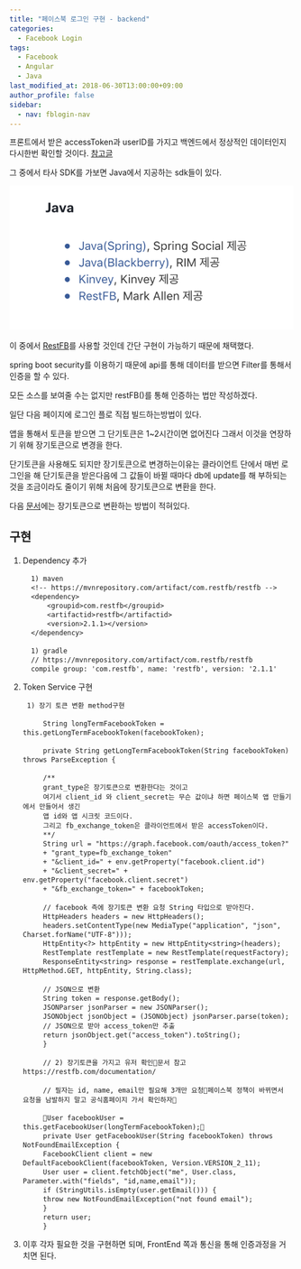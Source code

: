 ```yaml
---
title: "페이스북 로그인 구현 - backend"
categories: 
  - Facebook Login
tags:
  - Facebook
  - Angular
  - Java
last_modified_at: 2018-06-30T13:00:00+09:00
author_profile: false
sidebar:
  - nav: fblogin-nav
---
```


프론트에서 받은 accessToken과 userID를 가지고 백엔드에서 정상적인 데이터인지
다시한번 확인할 것이다. [참고글](https://developers.facebook.com/docs/apis-and-sdks)

그 중에서 타사 SDK를 가보면 Java에서 지공하는 sdk들이 있다.

![1](/assets/img/posts/facebook_login/backend/1.png)

이 중에서 [RestFB](https://restfb.com)를 사용할 것인데 간단 구현이 가능하기 때문에 채택했다. 

spring boot security를 이용하기 때문에 api를 통해 데이터를 받으면 Filter를 통해서 인증을 할 수 있다.

모든 소스를 보여줄 수는 없지만 restFB()를 통해 인증하는 법만 작성하겠다.

일단 다음 페이지에 로그인 플로 직접 빌드하는방법이 있다.

앱을 통해서 토큰을 받으면 그 단기토큰은 1~2시간이면 없어진다 그래서 이것을 연장하기 위해 장기토큰으로 변경을 한다.

단기토큰을 사용해도 되지만 장기토큰으로 변경하는이유는 클라이언트 단에서 매번 로그인을 해 단기토큰을 받은다음에 그 값들이 바뀔 때마다 db에 update를 해 부하되는것을 조금이라도 줄이기 위해 처음에 장기토큰으로 변환을 한다.

다음 [문서](https://developers.facebook.com/docs/facebook-login/access-tokens/refreshing)에는 장기토큰으로 변환하는 방법이 적혀있다.


## 구현

1. Dependency 추가

         1) maven
         <!-- https://mvnrepository.com/artifact/com.restfb/restfb -->
         <dependency>
             <groupid>com.restfb</groupid>
             <artifactid>restfb</artifactid>
             <version>2.1.1></version>
         </dependency>

         1) gradle
         // https://mvnrepository.com/artifact/com.restfb/restfb
         compile group: 'com.restfb', name: 'restfb', version: '2.1.1'


2. Token Service 구현

        1) 장기 토큰 변환 method구현 

            String longTermFacebookToken = this.getLongTermFacebookToken(facebookToken);

            private String getLongTermFacebookToken(String facebookToken) throws ParseException {
            
            /** 
            grant_type은 장기토큰으로 변환한다는 것이고
            여기서 client_id 와 client_secret는 무슨 값이냐 하면 페이스북 앱 만들기에서 만들어서 생긴
            앱 id와 앱 시크릿 코드이다.
            그리고 fb_exchange_token은 클라이언트에서 받은 accessToken이다.
            **/
            String url = "https://graph.facebook.com/oauth/access_token?" 
            + "grant_type=fb_exchange_token" 
            + "&client_id=" + env.getProperty("facebook.client.id") 
            + "&client_secret=" + env.getProperty("facebook.client.secret")
            + "&fb_exchange_token=" + facebookToken;
            
            // facebook 측에 장기토큰 변환 요청 String 타입으로 받아진다.
            HttpHeaders headers = new HttpHeaders();
            headers.setContentType(new MediaType("application", "json", Charset.forName("UTF-8")));
            HttpEntity<?> httpEntity = new HttpEntity<string>(headers);
            RestTemplate restTemplate = new RestTemplate(requestFactory);
            ResponseEntity<string> response = restTemplate.exchange(url, HttpMethod.GET, httpEntity, String.class);
            
            // JSON으로 변환
            String token = response.getBody();
            JSONParser jsonParser = new JSONParser();
            JSONObject jsonObject = (JSONObject) jsonParser.parse(token);
            // JSON으로 받아 access_token만 추출
            return jsonObject.get("access_token").toString();
            }

            // 2) 장기토큰을 가지고 유저 확인문서 참고 https://restfb.com/documentation/
            
            // 필자는 id, name, email만 필요해 3개만 요청페이스북 정책이 바뀌면서 요청을 남발하지 말고 공식홈페이지 가서 확인하자

            User facebookUser = this.getFacebookUser(longTermFacebookToken);
            private User getFacebookUser(String facebookToken) throws NotFoundEmailException {
            FacebookClient client = new DefaultFacebookClient(facebookToken, Version.VERSION_2_11);
            User user = client.fetchObject("me", User.class, Parameter.with("fields", "id,name,email"));
            if (StringUtils.isEmpty(user.getEmail())) {
            throw new NotFoundEmailException("not found email");
            }
            return user;
            }

3. 이후 각자 필요한 것을 구현하면 되며, FrontEnd 쪽과 통신을 통해 인증과정을 거치면 된다.
